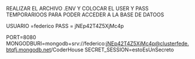 REALIZAR EL ARCHIVO .ENV Y COLOCAR EL USER Y PASS TEMPORARIOOS PARA PODER ACCEDER A LA BASE DE DATOOS

USUARIO =federico
PASS = jNEp42T4Z5XjMc4p


PORT=8080
MONGODBURI=mongodb+srv://federico:jNEp42T4Z5XjMc4p@clusterfede.btqfj.mongodb.net/CoderHouse
SECRET_SESSION=estoEsUnSecreto